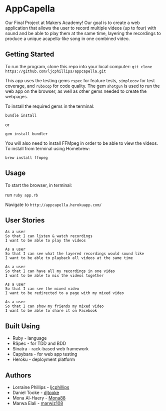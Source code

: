 # AppCapella

Our Final Project at Makers Academy! Our goal is to create a web application that allows the user to record multiple videos (up to four) with sound and be able to play them at the same time, layering the recordings to produce a unique acapella-like song in one combined video.

## Getting Started
To run the program, clone this repo into your local computer:
`git clone https://github.com/ljcphillips/appcapella.git`

This app uses the testing gems `rspec` for feature tests, `simplecov` for test coverage, and `rubocop` for code quality. The gem `shotgun` is used to run the web app on the browser, as well as other gems needed to create the webpages.

To install the required gems in the terminal:
```
bundle install
```
or
```
gem install bundler
```

You will also need to install FFMpeg in order to be able to view the videos. To install from terminal using Homebrew:
```
brew install ffmpeg
```

## Usage
To start the browser, in terminal:

run `ruby app.rb`

Navigate to `http://appcapella.herokuapp.com/`

## User Stories
```
As a user
So that I can listen & watch recordings
I want to be able to play the videos
```
```
As a user
So that I can see what the layered recordings would sound like
I want to be able to playback all videos at the same time
```
```
As a user
So that I can have all my recordings in one video
I want to be able to mix the videos together
```
```
As a user
So that I can see the mixed video
I want to be redirected to a page with my mixed video
```
```
As a user
So that I can show my friends my mixed video
I want to be able to share it on Facebook
```

## Built Using
* Ruby - language
* RSpec - for TDD and BDD
* Sinatra - rack-based web framework
* Capybara - for web app testing
* Heroku - deployment platform

## Authors
* Lorraine Phillips - [ljcphillips](https://github.com/ljcphillips)
* Daniel Tooke - [djtooke](https://github.com/djtooke)
* Mona Al-Haery - [Mona88](https://github.com/Mona88)
* Marwa Elali - [marwiz108](https://github.com/marwiz108)

